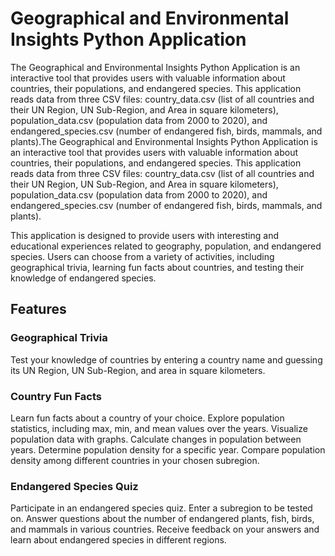 # Geographical and Environmental Insights Python Application


The Geographical and Environmental Insights Python Application is an interactive tool that provides users with valuable information about countries, their populations, and endangered species. This application reads data from three CSV files: country_data.csv (list of all countries and their UN Region, UN Sub-Region, and Area in square kilometers), population_data.csv (population data from 2000 to 2020), and endangered_species.csv (number of endangered fish, birds, mammals, and plants).The Geographical and Environmental Insights Python Application is an interactive tool that provides users with valuable information about countries, their populations, and endangered species. This application reads data from three CSV files: country_data.csv (list of all countries and their UN Region, UN Sub-Region, and Area in square kilometers), population_data.csv (population data from 2000 to 2020), and endangered_species.csv (number of endangered fish, birds, mammals, and plants).

This application is designed to provide users with interesting and educational experiences related to geography, population, and endangered species. Users can choose from a variety of activities, including geographical trivia, learning fun facts about countries, and testing their knowledge of endangered species.


## Features

### Geographical Trivia
Test your knowledge of countries by entering a country name and guessing its UN Region, UN Sub-Region, and area in square kilometers.

### Country Fun Facts
Learn fun facts about a country of your choice.
Explore population statistics, including max, min, and mean values over the years.
Visualize population data with graphs.
Calculate changes in population between years.
Determine population density for a specific year.
Compare population density among different countries in your chosen subregion.

### Endangered Species Quiz
Participate in an endangered species quiz.
Enter a subregion to be tested on.
Answer questions about the number of endangered plants, fish, birds, and mammals in various countries.
Receive feedback on your answers and learn about endangered species in different regions.